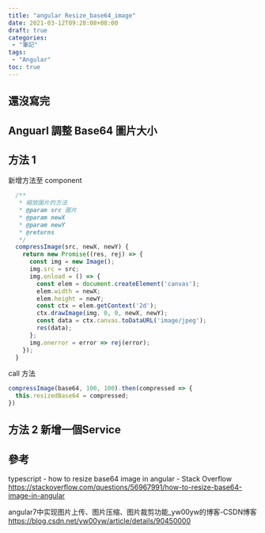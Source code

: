 ```yaml
---
title: "angular Resize_base64_image"
date: 2021-03-12T09:28:08+08:00
draft: true
categories:
 - "筆記"
tags:
 - "Angular"
toc: true
---
```


## 還沒寫完


## Anguarl 調整 Base64 圖片大小

<!--more-->

## 方法 1

新增方法至 component

```javascript
  /**
   * 縮放圖片的方法
   * @param src 圖片
   * @param newX
   * @param newY
   * @returns
   */
  compressImage(src, newX, newY) {
    return new Promise((res, rej) => {
      const img = new Image();
      img.src = src;
      img.onload = () => {
        const elem = document.createElement('canvas');
        elem.width = newX;
        elem.height = newY;
        const ctx = elem.getContext('2d');
        ctx.drawImage(img, 0, 0, newX, newY);
        const data = ctx.canvas.toDataURL('image/jpeg');
        res(data);
      };
      img.onerror = error => rej(error);
    });
  }
```

call 方法

```javascript
compressImage(base64, 100, 100).then(compressed => {
  this.resizedBase64 = compressed;
})
```

## 方法 2 新增一個Service


## 參考

typescript - how to resize base64 image in angular - Stack Overflow
https://stackoverflow.com/questions/56967991/how-to-resize-base64-image-in-angular

angular7中实现图片上传、图片压缩、图片裁剪功能_yw00yw的博客-CSDN博客
https://blog.csdn.net/yw00yw/article/details/90450000
